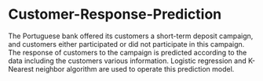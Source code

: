 # Customer-Response-Prediction
The Portuguese bank offered its customers a short-term deposit campaign, and customers either participated or did not participate in this campaign. The response of customers to the campaign is predicted according to the data including the customers various information. Logistic regression and K-Nearest neighbor algorithm are used to operate this prediction model.
